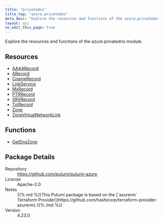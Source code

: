 ```yaml
---
title: "privatedns"
title_tag: "azure.privatedns"
meta_desc: "Explore the resources and functions of the azure.privatedns module."
layout: api
no_edit_this_page: true
---
```


<!-- WARNING: this file was generated by Pulumi Docs Generator. -->
<!-- Do not edit by hand unless you're certain you know what you are doing! -->

Explore the resources and functions of the azure.privatedns module.

<h2 id="resources">Resources</h2>
<ul class="api">
    <li><a href="aaaarecord" title="AAAARecord"><span class="api-symbol api-symbol--resource"></span>AAAARecord</a></li>
    <li><a href="arecord" title="ARecord"><span class="api-symbol api-symbol--resource"></span>ARecord</a></li>
    <li><a href="cnamerecord" title="CnameRecord"><span class="api-symbol api-symbol--resource"></span>CnameRecord</a></li>
    <li><a href="linkservice" title="LinkService"><span class="api-symbol api-symbol--resource"></span>LinkService</a></li>
    <li><a href="mxrecord" title="MxRecord"><span class="api-symbol api-symbol--resource"></span>MxRecord</a></li>
    <li><a href="ptrrecord" title="PTRRecord"><span class="api-symbol api-symbol--resource"></span>PTRRecord</a></li>
    <li><a href="srvrecord" title="SRVRecord"><span class="api-symbol api-symbol--resource"></span>SRVRecord</a></li>
    <li><a href="txtrecord" title="TxtRecord"><span class="api-symbol api-symbol--resource"></span>TxtRecord</a></li>
    <li><a href="zone" title="Zone"><span class="api-symbol api-symbol--resource"></span>Zone</a></li>
    <li><a href="zonevirtualnetworklink" title="ZoneVirtualNetworkLink"><span class="api-symbol api-symbol--resource"></span>ZoneVirtualNetworkLink</a></li>
</ul>

<h2 id="functions">Functions</h2>
<ul class="api">
    <li><a href="getdnszone" title="GetDnsZone"><span class="api-symbol api-symbol--function"></span>GetDnsZone</a></li>
</ul>

<h2 id="package-details">Package Details</h2>
<dl class="package-details">
	<dt>Repository</dt>
	<dd><a href="https://github.com/pulumi/pulumi-azure">https://github.com/pulumi/pulumi-azure</a></dd>
	<dt>License</dt>
	<dd>Apache-2.0</dd>
	<dt>Notes</dt>
	<dd>{{% md %}}This Pulumi package is based on the [`azurerm` Terraform Provider](https://github.com/hashicorp/terraform-provider-azurerm).{{% /md %}}</dd>
	<dt>Version</dt>
	<dd>4.23.0</dd>
</dl>

